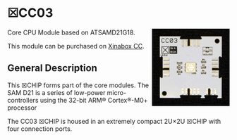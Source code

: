 # ☒CC03
<img src="extras/CC03 V0.5.0.JPG" width="35%" height="auto" align="right">
Core CPU Module based on ATSAMD21G18.

This module can be purchased on [Xinabox CC](https://xinabox.cc/products/CC03/).

## General Description

This ☒CHIP forms part of the core modules. The SAM D21 is a series of low-power micro-controllers using the 32-bit ARM® Cortex®-M0+ processor

The CC03 ☒CHIP is housed in an extremely compact 2U×2U ☒CHIP with four connection ports.

